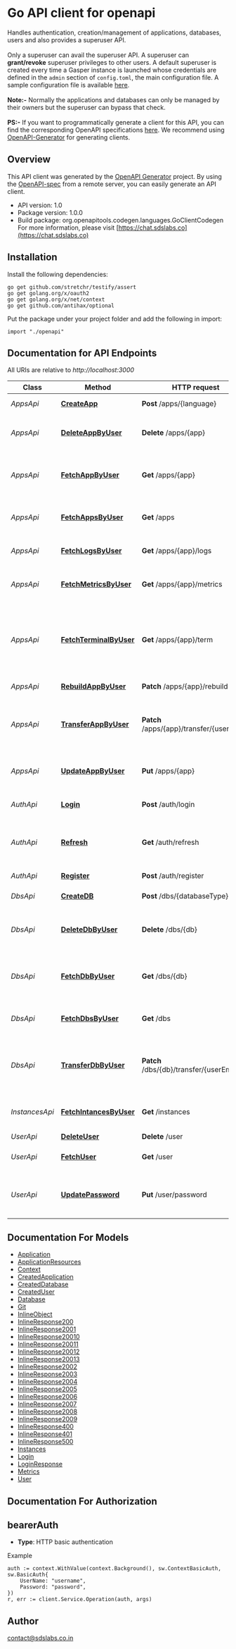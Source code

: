 # Go API client for openapi

Handles authentication, creation/management of applications, databases, users and also provides a superuser API. <br><br> Only a superuser can avail the superuser API. A superuser can **grant/revoke** superuser privileges to other users. A default  superuser is created every time a Gasper instance is launched whose credentials are defined in the `admin` section of `config.toml`, the main configuration file. A sample configuration file is available [here](https://github.com/sdslabs/gasper/blob/develop/config.sample.toml#L37).<br><br>
**Note:-** Normally the applications and databases can only be managed by their owners but the superuser can bypass that check.<br><br>
**PS:-** If you want to programmatically generate a client for this API, you can find the corresponding OpenAPI specifications [here](https://github.com/sdslabs/gasper/tree/develop/docs/content/api/specs). We recommend using [OpenAPI-Generator](https://openapi-generator.tech/) for generating clients.

## Overview
This API client was generated by the [OpenAPI Generator](https://openapi-generator.tech) project.  By using the [OpenAPI-spec](https://www.openapis.org/) from a remote server, you can easily generate an API client.

- API version: 1.0
- Package version: 1.0.0
- Build package: org.openapitools.codegen.languages.GoClientCodegen
For more information, please visit [https://chat.sdslabs.co](https://chat.sdslabs.co)

## Installation

Install the following dependencies:

```shell
go get github.com/stretchr/testify/assert
go get golang.org/x/oauth2
go get golang.org/x/net/context
go get github.com/antihax/optional
```

Put the package under your project folder and add the following in import:

```golang
import "./openapi"
```

## Documentation for API Endpoints

All URIs are relative to *http://localhost:3000*

Class | Method | HTTP request | Description
------------ | ------------- | ------------- | -------------
*AppsApi* | [**CreateApp**](docs/AppsApi.md#createapp) | **Post** /apps/{language} | Create an application
*AppsApi* | [**DeleteAppByUser**](docs/AppsApi.md#deleteappbyuser) | **Delete** /apps/{app} | Delete an application owned by a user
*AppsApi* | [**FetchAppByUser**](docs/AppsApi.md#fetchappbyuser) | **Get** /apps/{app} | Fetch a single application owned by a user
*AppsApi* | [**FetchAppsByUser**](docs/AppsApi.md#fetchappsbyuser) | **Get** /apps | Fetch all applications owned by a user
*AppsApi* | [**FetchLogsByUser**](docs/AppsApi.md#fetchlogsbyuser) | **Get** /apps/{app}/logs | Fetch logs of an application
*AppsApi* | [**FetchMetricsByUser**](docs/AppsApi.md#fetchmetricsbyuser) | **Get** /apps/{app}/metrics | Fetch metrics of an application
*AppsApi* | [**FetchTerminalByUser**](docs/AppsApi.md#fetchterminalbyuser) | **Get** /apps/{app}/term | Fetch a browser terminal instance for an application owned by a user
*AppsApi* | [**RebuildAppByUser**](docs/AppsApi.md#rebuildappbyuser) | **Patch** /apps/{app}/rebuild | Rebuild an application
*AppsApi* | [**TransferAppByUser**](docs/AppsApi.md#transferappbyuser) | **Patch** /apps/{app}/transfer/{userEmail} | Transfer ownership of an application to another user
*AppsApi* | [**UpdateAppByUser**](docs/AppsApi.md#updateappbyuser) | **Put** /apps/{app} | Update an application owned by a user
*AuthApi* | [**Login**](docs/AuthApi.md#login) | **Post** /auth/login | Login to get a Bearer token
*AuthApi* | [**Refresh**](docs/AuthApi.md#refresh) | **Get** /auth/refresh | Refresh JWT token using existing token
*AuthApi* | [**Register**](docs/AuthApi.md#register) | **Post** /auth/register | Register a user
*DbsApi* | [**CreateDB**](docs/DbsApi.md#createdb) | **Post** /dbs/{databaseType} | Create a database
*DbsApi* | [**DeleteDbByUser**](docs/DbsApi.md#deletedbbyuser) | **Delete** /dbs/{db} | Delete a single database owned by a user
*DbsApi* | [**FetchDbByUser**](docs/DbsApi.md#fetchdbbyuser) | **Get** /dbs/{db} | Fetch a single database owned by a user
*DbsApi* | [**FetchDbsByUser**](docs/DbsApi.md#fetchdbsbyuser) | **Get** /dbs | Fetch all databases owned by a user
*DbsApi* | [**TransferDbByUser**](docs/DbsApi.md#transferdbbyuser) | **Patch** /dbs/{db}/transfer/{userEmail} | Transfer ownership of a database to another user
*InstancesApi* | [**FetchIntancesByUser**](docs/InstancesApi.md#fetchintancesbyuser) | **Get** /instances | Fetch all instances owned by a user
*UserApi* | [**DeleteUser**](docs/UserApi.md#deleteuser) | **Delete** /user | Delete user
*UserApi* | [**FetchUser**](docs/UserApi.md#fetchuser) | **Get** /user | Fetch logged in user&#39;s info
*UserApi* | [**UpdatePassword**](docs/UserApi.md#updatepassword) | **Put** /user/password | Update the password of the logged in user


## Documentation For Models

 - [Application](docs/Application.md)
 - [ApplicationResources](docs/ApplicationResources.md)
 - [Context](docs/Context.md)
 - [CreatedApplication](docs/CreatedApplication.md)
 - [CreatedDatabase](docs/CreatedDatabase.md)
 - [CreatedUser](docs/CreatedUser.md)
 - [Database](docs/Database.md)
 - [Git](docs/Git.md)
 - [InlineObject](docs/InlineObject.md)
 - [InlineResponse200](docs/InlineResponse200.md)
 - [InlineResponse2001](docs/InlineResponse2001.md)
 - [InlineResponse20010](docs/InlineResponse20010.md)
 - [InlineResponse20011](docs/InlineResponse20011.md)
 - [InlineResponse20012](docs/InlineResponse20012.md)
 - [InlineResponse20013](docs/InlineResponse20013.md)
 - [InlineResponse2002](docs/InlineResponse2002.md)
 - [InlineResponse2003](docs/InlineResponse2003.md)
 - [InlineResponse2004](docs/InlineResponse2004.md)
 - [InlineResponse2005](docs/InlineResponse2005.md)
 - [InlineResponse2006](docs/InlineResponse2006.md)
 - [InlineResponse2007](docs/InlineResponse2007.md)
 - [InlineResponse2008](docs/InlineResponse2008.md)
 - [InlineResponse2009](docs/InlineResponse2009.md)
 - [InlineResponse400](docs/InlineResponse400.md)
 - [InlineResponse401](docs/InlineResponse401.md)
 - [InlineResponse500](docs/InlineResponse500.md)
 - [Instances](docs/Instances.md)
 - [Login](docs/Login.md)
 - [LoginResponse](docs/LoginResponse.md)
 - [Metrics](docs/Metrics.md)
 - [User](docs/User.md)


## Documentation For Authorization



## bearerAuth

- **Type**: HTTP basic authentication

Example

```golang
auth := context.WithValue(context.Background(), sw.ContextBasicAuth, sw.BasicAuth{
    UserName: "username",
    Password: "password",
})
r, err := client.Service.Operation(auth, args)
```



## Author

contact@sdslabs.co.in

